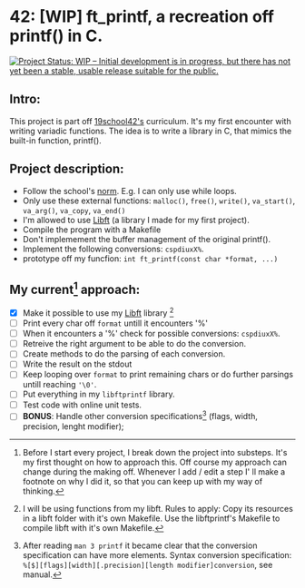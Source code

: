 # 42: [WIP] ft_printf, a recreation off printf() in C.

[![Project Status: WIP – Initial development is in progress, but there has not yet been a stable, usable release suitable for the public.](https://www.repostatus.org/badges/latest/wip.svg)](https://www.repostatus.org/#wip)

## Intro:
This project is part off [19school42's](https://www.facebook.com/19network42/) curriculum. It's my first encounter with writing variadic functions. The idea is to write a library in C, that mimics the built-in function, printf(). 

## Project description: 
* Follow the school's [norm](https://github.com/42School/norminette). E.g. I can only use while loops. 
* Only use these external functions: `malloc()`, `free()`,  `write()`, `va_start()`, `va_arg()`, `va_copy`, `va_end()`
* I'm allowed to use [Libft](https://github.com/FionaSelanno/libft42) (a library I made for my first project). 
* Compile the program with a Makefile
* Don't implemement the buffer management of the original printf().
* Implement the following conversions: `cspdiuxX%`.
* prototype off my funcfion: `int ft_printf(const char *format, ...)`

## My current[^1] approach:
- [x] Make it possible to use my [Libft](https://github.com/FionaSelanno/libft42) library [^3]
- [ ] Print every char off `format` untill it encounters '%'
- [ ] When it encounters a '%' check for possible conversions: `cspdiuxX%`. 
- [ ] Retreive the right argument to be able to do the conversion.
- [ ] Create methods to do the parsing of each conversion.
- [ ] Write the result on the stdout
- [ ] Keep looping over `format` to print remaining chars or do further parsings untill reaching `'\0'`.
- [ ] Put everything in my `libftprintf` library.
- [ ] Test code with online unit tests.
- [ ] **BONUS**: Handle other conversion specifications[^2] (flags, width, precision, lenght modifier);

[^1]: Before I start every project, I break down the project into substeps. It's my first thought on how to approach this. Off course my approach can change during the making off. Whenever I add / edit a step I' ll make a footnote on why I did it, so that you can keep up with my way of thinking.
[^2]: After reading `man 3 printf` it became clear that the conversion specification can have more elements. Syntax conversion specification: `%[$][flags][width][.precision][length modifier]conversion`, see manual.
[^3]: I will be using functions from my libft. Rules to apply: Copy its resources in a libft folder with it's own Makefile. Use the libftprintf's Makefile to compile libft with it's own Makefile.

